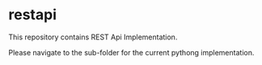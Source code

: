 # restapi
This repository contains REST Api Implementation.

Please navigate to the sub-folder for the current pythong implementation.
